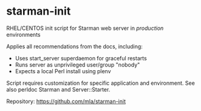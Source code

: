 starman-init
============

RHEL/CENTOS init script for Starman web server in *production* environments

Applies all recommendations from the docs, including:
- Uses start_server superdaemon for graceful restarts
- Runs server as unprivileged user/group "nobody"
- Expects a local Perl install using plenv

Script requires customization for specific application and environment.
See also perldoc Starman and Server::Starter.

Repository:
https://github.com/mla/starman-init
